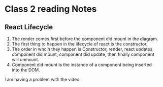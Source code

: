 # Class 2 reading Notes

## React Lifecycle

1. The render comes first before the component did mount in the diagram.
2. The first thing to happen in the lifecycle of react is the constructor.
3. The order in whcih they happen is Constructor, render, react updates, component did mount, component did update, then finally component will unmount.
4. Component did mount is the instance of a component being inserted into the DOM.

I am having a problem with the video
